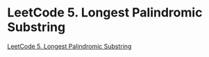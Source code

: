 # LeetCode 5. Longest Palindromic Substring
[LeetCode 5. Longest Palindromic Substring](https://aiwithcloud.com/2022/09/19/leetcode_5-_longest_palindromic_substring/)